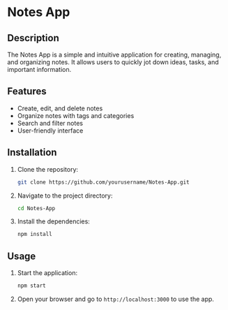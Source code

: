 # Notes App

## Description
The Notes App is a simple and intuitive application for creating, managing, and organizing notes. It allows users to quickly jot down ideas, tasks, and important information.

## Features
- Create, edit, and delete notes
- Organize notes with tags and categories
- Search and filter notes
- User-friendly interface

## Installation
1. Clone the repository:
    ```sh
    git clone https://github.com/yourusername/Notes-App.git
    ```
2. Navigate to the project directory:
    ```sh
    cd Notes-App
    ```
3. Install the dependencies:
    ```sh
    npm install
    ```

## Usage
1. Start the application:
    ```sh
    npm start
    ```
2. Open your browser and go to `http://localhost:3000` to use the app.